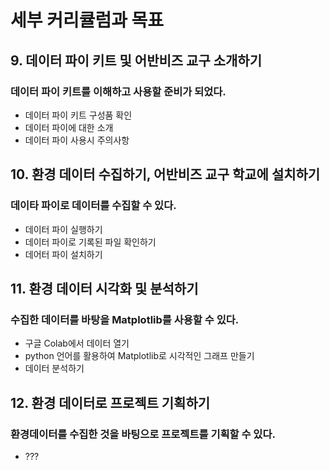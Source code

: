 # 세부 커리큘럼과 목표
## 9. 데이터 파이 키트 및 어반비즈 교구 소개하기
### 데이터 파이 키트를 이해하고 사용할 준비가 되었다.  

- 데이터 파이 키트 구성품 확인
- 데이터 파이에 대한 소개 
- 데이터 파이 사용시 주의사항 


## 10. 환경 데이터 수집하기, 어반비즈 교구 학교에 설치하기
### 데이타 파이로 데이터를 수집할 수 있다.
- 데이터 파이 실행하기
- 데이터 파이로 기록된 파일 확인하기
- 데어터 파이 설치하기

## 11. 환경 데이터 시각화 및 분석하기
### 수집한 데이터를 바탕을 Matplotlib를 사용할 수 있다.
- 구글 Colab에서 데이터 열기
- python 언어를 활용하여 Matplotlib로 시각적인 그래프 만들기
- 데이터 분석하기

## 12. 환경 데이터로 프로젝트 기획하기
### 환경데이터를 수집한 것을 바팅으로 프로젝트를 기획할 수 있다.  
- ??? 